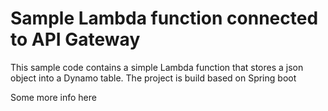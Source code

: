 Sample Lambda function connected to API Gateway
==============================================

This sample code contains a simple Lambda function that stores a json object into a Dynamo table.
The project is build based on Spring boot



Some more info here

